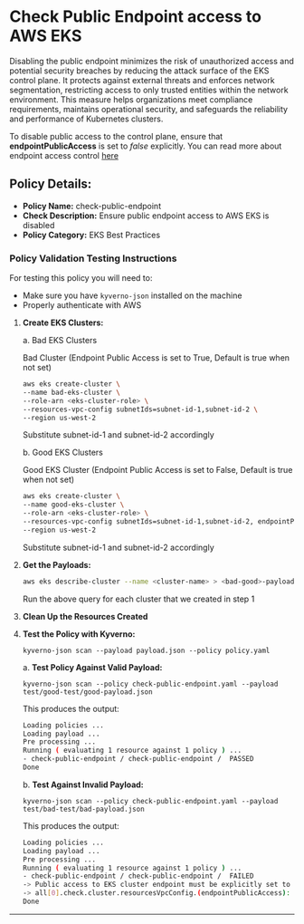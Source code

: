 # Check Public Endpoint access to AWS EKS

Disabling the public endpoint minimizes the risk of unauthorized access and potential security breaches by reducing the attack surface of the EKS control plane. 
It protects against external threats and enforces network segmentation, restricting access to only trusted entities within the network environment. 
This measure helps organizations meet compliance requirements, maintains operational security, and safeguards the reliability and performance of Kubernetes clusters.

To disable public access to the control plane, ensure that **endpointPublicAccess** is set to *false* explicitly. You can read more about endpoint access control [here](https://docs.aws.amazon.com/eks/latest/userguide/cluster-endpoint.html)

## Policy Details:

- **Policy Name:** check-public-endpoint
- **Check Description:** Ensure public endpoint access to AWS EKS is disabled
- **Policy Category:** EKS Best Practices 

### Policy Validation Testing Instructions

For testing this policy you will need to:
- Make sure you have `kyverno-json` installed on the machine 
- Properly authenticate with AWS

1. **Create EKS Clusters:**

    a. Bad EKS Clusters

    Bad Cluster (Endpoint Public Access is set to True, Default is true when not set)
    ```bash
    aws eks create-cluster \
    --name bad-eks-cluster \
    --role-arn <eks-cluster-role> \
    --resources-vpc-config subnetIds=subnet-id-1,subnet-id-2 \
    --region us-west-2
    ```

    Substitute subnet-id-1 and subnet-id-2 accordingly

    b. Good EKS Clusters

    Good EKS Cluster (Endpoint Public Access is set to False, Default is true when not set)
    ```bash
    aws eks create-cluster \
    --name good-eks-cluster \
    --role-arn <eks-cluster-role> \
    --resources-vpc-config subnetIds=subnet-id-1,subnet-id-2, endpointPublicAccess=false,endpointPrivateAccess=true \
    --region us-west-2
    ```


    Substitute subnet-id-1 and subnet-id-2 accordingly

2. **Get the Payloads:**
    ```bash
    aws eks describe-cluster --name <cluster-name> > <bad-good>-payload-<number>.json
    ```

    Run the above query for each cluster that we created in step 1

3. **Clean Up the Resources Created**

4. **Test the Policy with Kyverno:**
    ```
    kyverno-json scan --payload payload.json --policy policy.yaml
    ```
    
    a. **Test Policy Against Valid Payload:**
    ```
    kyverno-json scan --policy check-public-endpoint.yaml --payload test/good-test/good-payload.json 
    ```

    This produces the output:
    ```bash
    Loading policies ...
    Loading payload ...
    Pre processing ...
    Running ( evaluating 1 resource against 1 policy ) ...
    - check-public-endpoint / check-public-endpoint /  PASSED
    Done
    ```

    b. **Test Against Invalid Payload:**
    ```
    kyverno-json scan --policy check-public-endpoint.yaml --payload test/bad-test/bad-payload.json 
    ```

    This produces the output:
    ```bash
    Loading policies ...
    Loading payload ...
    Pre processing ...
    Running ( evaluating 1 resource against 1 policy ) ...
    - check-public-endpoint / check-public-endpoint /  FAILED
    -> Public access to EKS cluster endpoint must be explicitly set to false
    -> all[0].check.cluster.resourcesVpcConfig.(endpointPublicAccess): Invalid value: true: Expected value: false
    Done
    ```

---